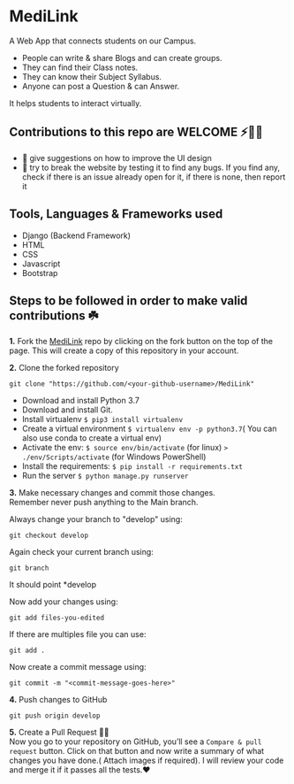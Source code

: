 # MediLink
A Web App that connects students on our Campus. 
* People can write & share Blogs and can create groups.
* They can find their Class notes.
* They can know their Subject Syllabus.
* Anyone can post a Question & can Answer.

It helps students to interact virtually.

## Contributions to this repo are WELCOME ⚡️🙌🏻
- :art: give suggestions on how to improve the UI design
- :hammer: try to break the website by testing it to find any bugs. If you find any, check if there is an issue already open for it, if there is none, then report it

## Tools, Languages & Frameworks used
* Django (Backend Framework)
* HTML
* CSS
* Javascript
* Bootstrap

## Steps to be followed in order to make valid contributions ☘️

**1.** Fork the [MediLink](https://github.com/Uttam-Singhh/MediLink) repo by clicking on the fork button on the top of the page. This will create a copy of this repository in your account.

**2.** Clone the forked repository

	git clone "https://github.com/<your-github-username>/MediLink"
	
* Download and install Python 3.7
* Download and install Git.
* Install virtualenv `$ pip3 install virtualenv`
* Create a virtual environment `$ virtualenv env -p python3.7`( You can also use conda to create a virtual env)
* Activate the env: `$ source env/bin/activate` (for linux) `> ./env/Scripts/activate` (for Windows PowerShell)
* Install the requirements: `$ pip install -r requirements.txt`
* Run the server `$ python manage.py runserver`
	
**3.** Make necessary changes and commit those changes.<br/>
Remember never push anything to the Main branch.<br/>

Always change your branch to "develop" using:

    git checkout develop
	
Again check your current branch using:
        
	git branch
	
It should point *develop

Now add your changes using:

	git add files-you-edited
If there are multiples file you can use:

    git add .
	
Now create a commit message using:

	git commit -m "<commit-message-goes-here>"
	
**4.** Push changes to GitHub

	git push origin develop
	
**5.** Create a Pull Request 🤟🏻 
	<br>Now you go to your repository on GitHub, you’ll see a `Compare & pull request` button. Click on that button and now write a summary of what changes you have done.( Attach images if required). I will review your code and merge it if it passes all the tests.❤️
